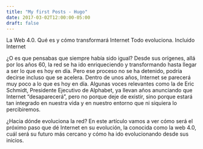 ```yaml
---
title: "My first Posts - Hugo"
date: 2017-03-02T12:00:00-05:00
draft: false
---
```

La Web 4.0. Qué es y cómo transformará Internet
Todo evoluciona. Incluido Internet

¿O es que pensabas que siempre había sido igual? Desde sus orígenes, allá por los años 60, la red se ha ido enriqueciendo y transformando hasta llegar a ser lo que es hoy en día. Pero ese proceso no se ha detenido, podría decirse incluso que se acelera. Dentro de unos años, Internet se parecerá muy poco a lo que es hoy en día. Algunas voces relevantes como la de Eric Schmidt, Presidente Ejecutivo de Alphabet, ya llevan años anunciando que Internet “desaparecerá”, pero no porque deje de existir, sino porque estará tan integrado en nuestra vida y en nuestro entorno que ni siquiera lo percibiremos.

¿Hacia dónde evoluciona la red? En este artículo vamos a ver cómo será el próximo paso que dé Internet en su evolución, la conocida como la web 4.0, cuál será su futuro más cercano y cómo ha ido evolucionando desde sus inicios.
